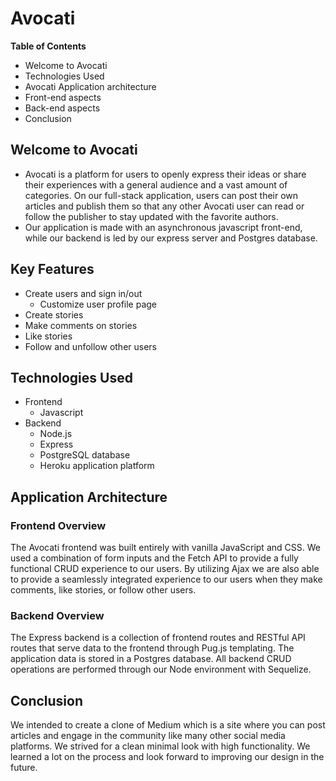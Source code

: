 # Avocati
**Table of Contents** 

* Welcome to Avocati
* Technologies Used
* Avocati Application architecture
* Front-end aspects
* Back-end aspects
* Conclusion

## Welcome to Avocati
* Avocati is a platform for users to openly express their ideas or share their experiences with a general audience and a vast amount of categories. On our full-stack application, users can post their own articles and publish them so that any other Avocati user can read or follow the publisher to stay updated with the favorite authors.
* Our application is made with an asynchronous javascript front-end, while our backend is led by our express server and Postgres database. 

## Key Features
* Create users and sign in/out
     * Customize user profile page
* Create stories
* Make comments on stories
* Like stories
* Follow and unfollow other users

## Technologies Used
* Frontend
  * Javascript
* Backend
  * Node.js
  * Express
  * PostgreSQL database
  * Heroku application platform

## Application Architecture

### Frontend Overview
The Avocati frontend was built entirely with vanilla JavaScript and CSS. We used a combination of form inputs and the Fetch API to provide a fully functional CRUD experience to our users. By utilizing Ajax we are also able to provide a seamlessly integrated experience to our users when they make comments, like stories, or follow other users.
### Backend Overview
The Express backend is a collection of frontend routes and RESTful API routes that serve data to the frontend through Pug.js templating. The application data is stored in a Postgres database. All backend CRUD operations are performed through our Node environment with Sequelize. 
## Conclusion
We intended to create a clone of Medium which is a site where you can post articles and engage in the community like many other social media platforms. We strived for a clean minimal look with high functionality. We learned a lot on the process and look forward to improving our design in the future.
  
